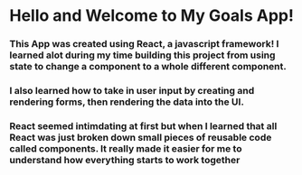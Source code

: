 # Hello and Welcome to My Goals App!

### This App was created using React, a javascript framework! I learned alot during my time building this project from using state to change a component to a whole different component. 

### I also learned how to take in user input by creating and rendering forms, then rendering the data into the UI. 

### React seemed intimdating at first but when I learned that all React was just broken down small pieces of reusable code called components. It really made it easier for me to understand how everything starts to work together
